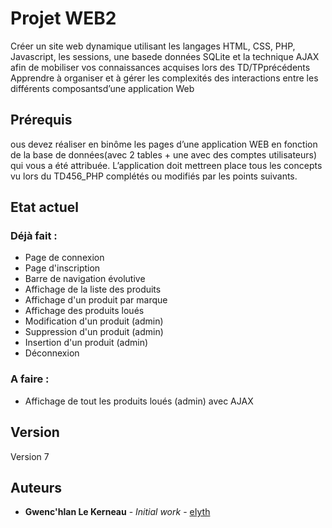 # Projet WEB2

Créer un site web dynamique utilisant les langages HTML, CSS, PHP, Javascript, les sessions, une basede données SQLite et la technique AJAX afin de mobiliser vos connaissances acquises lors des TD/TPprécédents Apprendre à organiser et à gérer les complexités des interactions entre les différents composantsd’une application Web

## Prérequis

ous devez réaliser en binôme les pages d’une application WEB en fonction de la base de données(avec 2 tables + une avec des comptes utilisateurs) qui vous a été attribuée. L’application doit mettreen place tous les concepts vu lors du TD456_PHP complétés ou modifiés par les points suivants.


## Etat actuel

### Déjà fait :

* Page de connexion
* Page d'inscription
* Barre de navigation évolutive
* Affichage de la liste des produits
* Affichage d'un produit par marque
* Affichage des produits loués
* Modification d'un produit (admin)
* Suppression d'un produit (admin)
* Insertion d'un produit (admin)
* Déconnexion


### A faire :

* Affichage de tout les produits loués (admin) avec AJAX

## Version

Version 7

## Auteurs

* **Gwenc'hlan Le Kerneau** - *Initial work* - [eIyth](https://github.com/eIyth)
